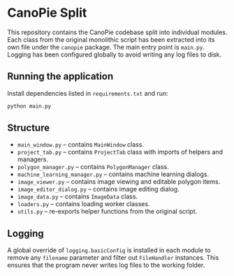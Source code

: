 # CanoPie Split

This repository contains the CanoPie codebase split into individual modules.  Each class from the original
monolithic script has been extracted into its own file under the `canopie` package.  The main entry
point is `main.py`.  Logging has been configured globally to avoid writing any log files to disk.

## Running the application

Install dependencies listed in `requirements.txt` and run:

```bash
python main.py
```

## Structure

* `main_window.py` – contains `MainWindow` class.
* `project_tab.py` – contains `ProjectTab` class with imports of helpers and managers.
* `polygon_manager.py` – contains `PolygonManager` class.
* `machine_learning_manager.py` – contains machine learning dialogs.
* `image_viewer.py` – contains image viewing and editable polygon items.
* `image_editor_dialog.py` – contains image editing dialog.
* `image_data.py` – contains `ImageData` class.
* `loaders.py` – contains loading worker classes.
* `utils.py` – re-exports helper functions from the original script.

## Logging

A global override of `logging.basicConfig` is installed in each module to remove any `filename` parameter and
filter out `FileHandler` instances.  This ensures that the program never writes log files to the working
folder.
